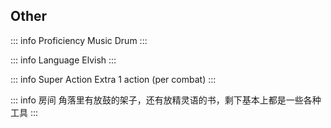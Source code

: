 ## Other
::: info Proficiency Music
Drum
:::

::: info Language
Elvish
:::

::: info Super Action
Extra 1 action (per combat)
:::

::: info 房间
角落里有放鼓的架子，还有放精灵语的书，剩下基本上都是一些各种工具
:::